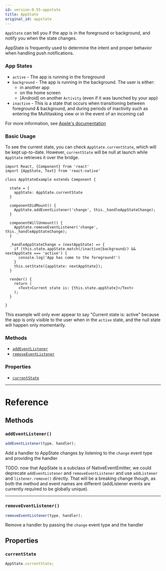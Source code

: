 ```yaml
---
id: version-0.55-appstate
title: AppState
original_id: appstate
---
```


`AppState` can tell you if the app is in the foreground or background, and notify you when the state changes.

AppState is frequently used to determine the intent and proper behavior when handling push notifications.

### App States

- `active` - The app is running in the foreground
- `background` - The app is running in the background. The user is either:
  - in another app
  - on the home screen
  - [Android] on another `Activity` (even if it was launched by your app)
- `inactive` - This is a state that occurs when transitioning between foreground & background, and during periods of inactivity such as entering the Multitasking view or in the event of an incoming call

For more information, see [Apple's documentation](https://developer.apple.com/library/ios/documentation/iPhone/Conceptual/iPhoneOSProgrammingGuide/TheAppLifeCycle/TheAppLifeCycle.html)

### Basic Usage

To see the current state, you can check `AppState.currentState`, which will be kept up-to-date. However, `currentState` will be null at launch while `AppState` retrieves it over the bridge.

```
import React, {Component} from 'react'
import {AppState, Text} from 'react-native'

class AppStateExample extends Component {

  state = {
    appState: AppState.currentState
  }

  componentDidMount() {
    AppState.addEventListener('change', this._handleAppStateChange);
  }

  componentWillUnmount() {
    AppState.removeEventListener('change', this._handleAppStateChange);
  }

  _handleAppStateChange = (nextAppState) => {
    if (this.state.appState.match(/inactive|background/) && nextAppState === 'active') {
      console.log('App has come to the foreground!')
    }
    this.setState({appState: nextAppState});
  }

  render() {
    return (
      <Text>Current state is: {this.state.appState}</Text>
    );
  }

}
```

This example will only ever appear to say "Current state is: active" because the app is only visible to the user when in the `active` state, and the null state will happen only momentarily.

### Methods

- [`addEventListener`](appstate.md#addeventlistener)
- [`removeEventListener`](appstate.md#removeeventlistener)

### Properties

- [`currentState`](appstate.md#currentState)

---

# Reference

## Methods

### `addEventListener()`

```jsx
addEventListener(type, handler);
```

Add a handler to AppState changes by listening to the `change` event type and providing the handler

TODO: now that AppState is a subclass of NativeEventEmitter, we could deprecate `addEventListener` and `removeEventListener` and use `addListener` and `listener.remove()` directly. That will be a breaking change though, as both the method and event names are different (addListener events are currently required to be globally unique).

---

### `removeEventListener()`

```jsx
removeEventListener(type, handler);
```

Remove a handler by passing the `change` event type and the handler

## Properties

### `currentState`

```jsx
AppState.currentState;
```
